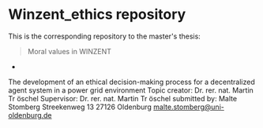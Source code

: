 # Winzent_ethics repository
This is the corresponding repository to the master's thesis: 

> Moral values in WINZENT
-
The development of an ethical
decision-making process for a
decentralized agent system in a
power grid environment
Topic creator: Dr. rer. nat. Martin Tr ̈oschel
Supervisor: Dr. rer. nat. Martin Tr ̈oschel
submitted by: Malte Stomberg
Streekenweg 13
27126 Oldenburg
malte.stomberg@uni-oldenburg.de
